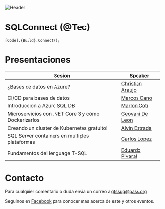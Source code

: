 ![Header](master/images/header.jpg)
# SQLConnect (@Tec)
```
[Code].{Build}.Connect();
```
# Presentaciones

Sesion | Speaker
--- | --- 
¿Bases de datos en Azure? | [Christian Araujo]()
CI/CD para bases de datos | [Marcos Cano]()
Introduccion a Azure SQL DB | [Marlon Coti]()
Microservicios con .NET Core 3 y cómo Dockerizarlos | [Geovani De Leon]()
Creando un cluster de Kubernetes gratuito! | [Alvin Estrada]()
SQL Server containers en multiples plataformas | [Carlos Lopez]()
Fundamentos del lenguage T-SQL | [Eduardo Pivaral]()

# Contacto
Para cualquier comentario o duda envia un correo a gtssug@pass.org

Seguinos en [Facebook](https://www.facebook.com/groups/gtssug/) para conocer mas acerca de este y otros eventos.
